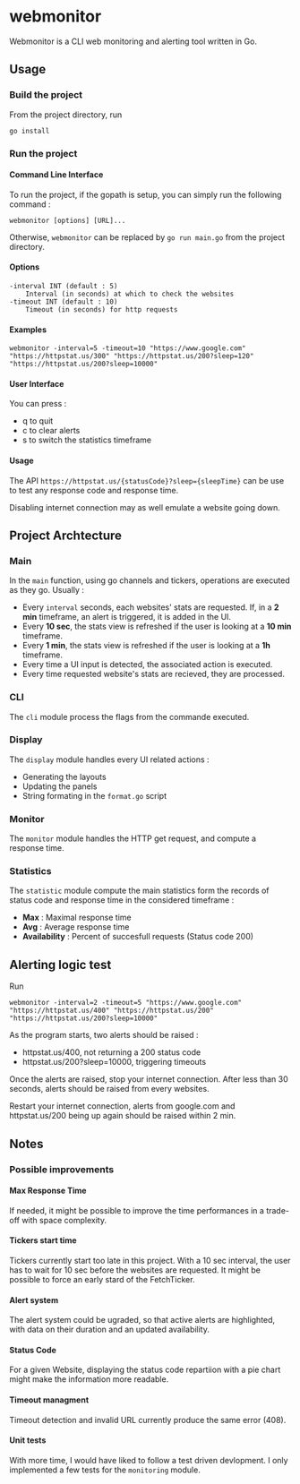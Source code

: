 # webmonitor

Webmonitor is a CLI web monitoring and alerting tool written in Go.

## Usage

### Build the project

From the project directory, run

```shell
go install
```

### Run the project

#### Command Line Interface

To run the project, if the gopath is setup, you can simply run the following command :

```
webmonitor [options] [URL]...
```

Otherwise, `webmonitor` can be replaced by `go run main.go` from the project directory.

#### Options

```
-interval INT (default : 5)
    Interval (in seconds) at which to check the websites
-timeout INT (default : 10)
    Timeout (in seconds) for http requests
```

#### Examples

```shell
webmonitor -interval=5 -timeout=10 "https://www.google.com" "https://httpstat.us/300" "https://httpstat.us/200?sleep=120" "https://httpstat.us/200?sleep=10000"
```

#### User Interface

You can press :

- q to quit
- c to clear alerts
- s to switch the statistics timeframe

#### Usage

The API `https://httpstat.us/{statusCode}?sleep={sleepTime}` can be use to test any response code and response time.

Disabling internet connection may as well emulate a website going down.

## Project Archtecture

### Main

In the `main` function, using go channels and tickers, operations are executed as they go. Usually :

- Every `interval` seconds, each websites' stats are requested. If, in a **2 min** timeframe, an alert is triggered, it is added in the UI.
- Every **10 sec**, the stats view is refreshed if the user is looking at a **10 min** timeframe.
- Every **1 min**, the stats view is refreshed if the user is looking at a **1h** timeframe.
- Every time a UI input is detected, the associated action is executed.
- Every time requested website's stats are recieved, they are processed.

### CLI

The `cli` module process the flags from the commande executed.

### Display

The `display` module handles every UI related actions :

- Generating the layouts
- Updating the panels
- String formating in the `format.go` script

### Monitor

The `monitor` module handles the HTTP get request, and compute a response time.

### Statistics

The `statistic` module compute the main statistics form the records of status code and response time in the considered timeframe :

- **Max** : Maximal response time
- **Avg** : Average response time
- **Availability** : Percent of succesfull requests (Status code 200)

## Alerting logic test

Run

```shell
webmonitor -interval=2 -timeout=5 "https://www.google.com" "https://httpstat.us/400" "https://httpstat.us/200" "https://httpstat.us/200?sleep=10000"
```

As the program starts, two alerts should be raised :

- httpstat.us/400, not returning a 200 status code
- httpstat.us/200?sleep=10000, triggering timeouts

Once the alerts are raised, stop your internet connection.
After less than 30 seconds, alerts should be raised from every websites.

Restart your internet connection, alerts from google.com and httpstat.us/200 being up again should be raised within 2 min.

## Notes

### Possible improvements

#### Max Response Time

If needed, it might be possible to improve the time performances in a trade-off with space complexity.

#### Tickers start time

Tickers currently start too late in this project. With a 10 sec interval, the user has to wait for 10 sec before the websites are requested. It might be possible to force an early stard of the FetchTicker.

#### Alert system

The alert system could be ugraded, so that active alerts are highlighted, with data on their duration and an updated availability.

#### Status Code

For a given Website, displaying the status code repartiion with a pie chart might make the information more readable.

#### Timeout managment

Timeout detection and invalid URL currently produce the same error (408).

#### Unit tests

With more time, I would have liked to follow a test driven devlopment.
I only implemented a few tests for the `monitoring` module.
